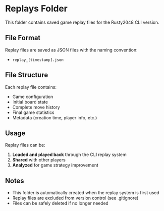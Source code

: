 # Replays Folder

This folder contains saved game replay files for the Rusty2048 CLI version.

## File Format

Replay files are saved as JSON files with the naming convention:
- `replay_[timestamp].json`

## File Structure

Each replay file contains:
- Game configuration
- Initial board state
- Complete move history
- Final game statistics
- Metadata (creation time, player info, etc.)

## Usage

Replay files can be:
1. **Loaded and played back** through the CLI replay system
2. **Shared** with other players
3. **Analyzed** for game strategy improvement

## Notes

- This folder is automatically created when the replay system is first used
- Replay files are excluded from version control (see .gitignore)
- Files can be safely deleted if no longer needed
